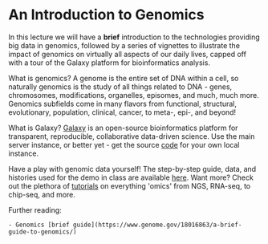 # An Introduction to Genomics



In this lecture we will have a **brief** introduction to the technologies providing big data in genomics, followed by a series of vignettes to illustrate the impact of genomics on virtually all aspects of our daily lives, capped off with a tour of the Galaxy platform for bioinformatics analysis.

What is genomics? A genome is the entire set of DNA within a cell, so naturally genomics is the study of all things related to DNA - genes, chromosomes, modifications, organelles, episomes, and much, much more. Genomics subfields come in many flavors from functional, structural, evolutionary, population, clinical, cancer, to meta-, epi-, and beyond!

What is Galaxy? [Galaxy](https://usegalaxy.org/) is an open-source bioinformatics platform for transparent, reproducible, collaborative data-driven science. Use the main server instance, or better yet - get the source [code](https://github.com/galaxyproject/galaxy) for your own local instance.

Have a play with genomic data yourself! The step-by-step guide, data, and histories used for the demo in class are available [here](https://usegalaxy.org/u/kvik/p/prabi-demo). Want more? Check out the plethora of [tutorials](http://galaxyproject.github.io/training-material/) on everything 'omics' from NGS, RNA-seq, to chip-seq, and more.

Further reading:
	
	- Genomics [brief guide](https://www.genome.gov/18016863/a-brief-guide-to-genomics/)


